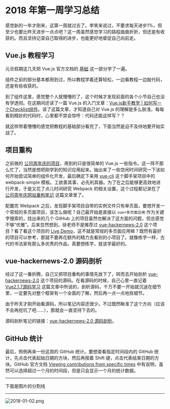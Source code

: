 # 2018 年第一周学习总结

感觉新的一年才刚来，这第一周就过去了。李笑来说过，不要求每天进步1%，但至少也要比昨天进步一点点吧？这一周虽然感觉学习的路程曲曲折折，但还是有收获的。而且坚持记录自己取得的进步，也能更好地督促自己向前走。

## Vue.js 教程学习

元旦假期这几天把 Vue.js 官方文档的 [基础](https://cn.vuejs.org/v2/guide/index.html) 这一部分学了一遍。

组件之前的部分基本都用到过，所以教程学着还算轻松，一边看教程一边敲代码，还是有些收获的。

到了组件这里，感觉整个人就懵懵的了，这个时候才发现前面的各个小节自己也没有学透彻。在这期间还读了一篇 Vue.js 的入门文章：[Vue.js新手教学 | 如何写一个Checklist组件](https://segmentfault.com/a/1190000012161495)。读了这篇文章，才知道自己对 Vue.js 的理解是多么肤浅，每每看到精妙的代码时，心里都不禁会惊呼：代码还能这样写？？

就这样带着懵懵的感觉把教程的基础部分看完了，下面当然是迫不及待地要开始实战了。

## 项目重构

之前做的 [公司周年庆的项目](https://github.com/Dream4ever/Anniversary)，用到的只是很简单的 Vue.js 一些指令。这一阵不那么忙了，当然是想把刚学到的知识应用起来。抽出来了一些空闲时间研究一下该如何开始尝试简单的组件化开发，最后确定下来用 [vue-cli](https://github.com/vuejs/vue-cli) 这个脚手架项目中的 webpack-simple 模板。工欲善其事，必先利其器。为了在之后能够更高效地进行开发，于是又花了点儿时间研究 Webpack 的相关设置，这个过程都记录在了 [公司周年庆网站重构笔记](https://github.com/Dream4ever/JavaScript/blob/master/topics/anniversary-refactor.md) 这篇文章里了。

配置完 Webpack 之后，发现脚手架项目自带的实例文件只有单页面，要想开发一个常规的多页面项目，该怎么做呢？自己最开始是直接以 `vue+多页面应用` 作为关键字搜索的，找出来的几个 GitHub 上的项目虽然也解决了这方面的问题，但总感觉不够“优雅”。后来忽然想到，徐老师不是推荐过 [vue-hackernews-2.0](https://github.com/vuejs/vue-hackernews-2.0) 这个项目？看了看这个项目的 [Live Demo]()，这不就是常规的多页面应用嘛？既然有最好的项目可以参考，那就不要再花额外的精力去看别的小项目了。就像练字一样，古代的书法家有那么多优秀的作品，真要想练字，就该学最好的。

## vue-hackernews-2.0 源码剖析

经过了这一番折腾，自己又把项目重构的事情先放下了，转而去开始剖析 [vue-hackernews-2.0](https://github.com/vuejs/vue-hackernews-2.0) 这个项目的源码。在看源码的时候，自己心里一直记着 [Vue2.1.7源码学习](http://hcysun.me/2017/03/03/Vue%E6%BA%90%E7%A0%81%E5%AD%A6%E4%B9%A0/) 这篇文章中所说的，剖析源码，千万不要一开始就沉迷在细节里，一定要先对整个框架有一个全面的了解，然后再一点一点地抠细节。

由于昨天才刚开始看源码，所以笔记内容还很少。不过既然瞅准了这个方向（应该不会再挖坑了吧……），那就会一直坚持下去的。

源码剖析笔记的链接：[vue-hackernews-2.0 源码剖析](https://github.com/Dream4ever/JavaScript/blob/master/topics/vue-hackernews.md)。

## GitHub 统计

最后，照例再来一份这周的 GitHub 统计。要想查看指定时间段内的 GitHub 统计，先点击代表起始日期的方块，然后再按着 Shift 键，点击代表结束日期的方块。GitHub 官方文档 [Viewing contributions from specific times](https://help.github.com/articles/viewing-contributions-on-your-profile/#viewing-contributions-from-specific-times) 中有说明，虽然可以选择超过一个月的时间段，但是只会显示一个月的统计数据。

---

下面是图片的分割线

---

![2018-01-02.png](http://owve9bvtw.bkt.clouddn.com/Fpdt6fKaGDabb4xZODlRZCIUqG9l)
